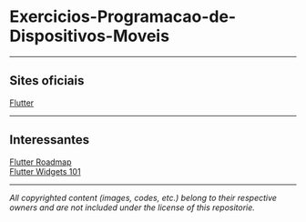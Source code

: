 # Exercicios-Programacao-de-Dispositivos-Moveis    
_________________
## Sites oficiais    
[Flutter](https://flutter.dev/)

_________________
## Interessantes    
[Flutter Roadmap](https://github.com/olexale/flutter_roadmap)    
[Flutter Widgets 101](https://www.youtube.com/playlist?list=PLOU2XLYxmsIJyiwUPCou_OVTpRIn_8UMd)
_________________
*All copyrighted content (images, codes, etc.) belong to their respective owners and are not included under the license of this repositorie.*
